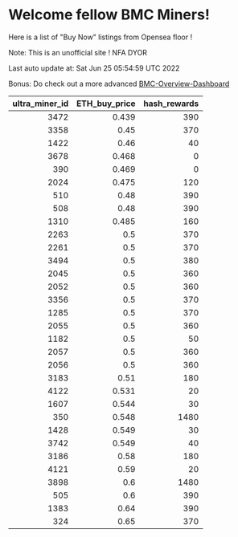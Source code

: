 # Welcome fellow BMC Miners!
Here is a list of "Buy Now" listings from Opensea floor !

Note: This is an unofficial site ! NFA DYOR

Last auto update at: Sat Jun 25 05:54:59 UTC 2022

Bonus: Do check out a more advanced [BMC-Overview-Dashboard](https://dune.com/defifunk/BMC-Overview-Dashboard)


|   ultra_miner_id |   ETH_buy_price |   hash_rewards |
|-----------------:|----------------:|---------------:|
|             3472 |           0.439 |            390 |
|             3358 |           0.45  |            370 |
|             1422 |           0.46  |             40 |
|             3678 |           0.468 |              0 |
|              390 |           0.469 |              0 |
|             2024 |           0.475 |            120 |
|              510 |           0.48  |            390 |
|              508 |           0.48  |            390 |
|             1310 |           0.485 |            160 |
|             2263 |           0.5   |            370 |
|             2261 |           0.5   |            370 |
|             3494 |           0.5   |            380 |
|             2045 |           0.5   |            360 |
|             2052 |           0.5   |            360 |
|             3356 |           0.5   |            370 |
|             1285 |           0.5   |            370 |
|             2055 |           0.5   |            360 |
|             1182 |           0.5   |             50 |
|             2057 |           0.5   |            360 |
|             2056 |           0.5   |            360 |
|             3183 |           0.51  |            180 |
|             4122 |           0.531 |             20 |
|             1607 |           0.544 |             30 |
|              350 |           0.548 |           1480 |
|             1428 |           0.549 |             30 |
|             3742 |           0.549 |             40 |
|             3186 |           0.58  |            180 |
|             4121 |           0.59  |             20 |
|             3898 |           0.6   |           1480 |
|              505 |           0.6   |            390 |
|             1383 |           0.64  |            390 |
|              324 |           0.65  |            370 |